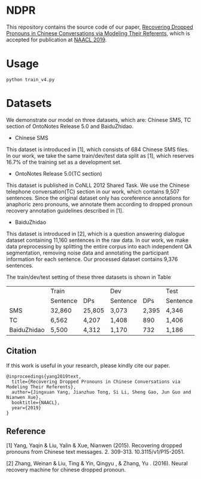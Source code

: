 # NDPR
This repository contains the source code of our paper, [Recovering Dropped Pronouns in Chinese Conversations via Modeling Their Referents](https://google.com), which is accepted for publication at [NAACL 2019](http://naacl2019.org/).

# Usage
```
python train_v4.py 
```

# Datasets
We demonstrate our model on three datasets, which are: Chinese SMS, TC section of OntoNotes Release 5.0 and BaiduZhidao. 
* Chinese SMS

This dataset is introduced in [1], which consists of 684 Chinese SMS files. In our work, we take the same train/dev/test data split as [1], which reserves 16.7% of the training set as a development set.

* OntoNotes Release 5.0(TC section)

This dataset is published in CoNLL 2012 Shared Task. We use the Chinese telephone conversation(TC) section in our work, which contains 9,507 sentences. Since the original dataset only has coreference annotations for anaphoric zero pronouns, we annotate them according to dropped pronoun recovery annotation guidelines described in [1].

* BaiduZhidao

This dataset is introduced in [2], which is a question answering dialogue dataset containing 11,160 sentences in the raw data. In our work, we make data preprocessing by splitting the entire corpus into each independent QA segmentation, removing noise data and annotating the participant information for each sentence. Our processed dataset contains 9,376 sentences.

The train/dev/test setting of these three datasets is shown in Table
<table>
    <tr>
        <td></td> 
        <td colspan="2">Train</td>
        <td colspan="2">Dev</td>
        <td colspan="2">Test</td>
   </tr>
    <tr>
        <td></td> 
        <td>Sentence</td>
        <td>DPs</td>
        <td>Sentence</td>
        <td>DPs</td>
        <td>Sentence</td>
        <td>DPs</td>
   </tr>
    <tr>
        <td>SMS</td> 
        <td>32,860</td>
        <td>25,805</td>
        <td>3,073</td>
        <td>2,395</td>
        <td>4,346</td>
        <td>3,411</td>
    </tr>
    <tr>
        <td>TC</td> 
        <td>6,562</td>
        <td>4,207</td>
        <td>1,408</td>
        <td>890</td>
        <td>1,406</td>
        <td>786</td>
    </tr>
     <tr>
        <td>BaiduZhidao</td> 
        <td>5,500</td>
        <td>4,312</td>
        <td>1,170</td>
        <td>732</td>
        <td>1,186</td>
        <td>832</td>
    </tr>
</table>


## Citation
If this work is useful in your research, please kindly cite our paper.
```
@inproceedings{yang2019text,
  title={Recovering Dropped Pronouns in Chinese Conversations via Modeling Their Referents},
  author={Jingxuan Yang, Jianzhuo Tong, Si Li, Sheng Gao, Jun Guo and Nianwen Xue},
  booktitle={NAACL},
  year={2019}
}
```

## Reference
[1] Yang, Yaqin & Liu, Yalin & Xue, Nianwen (2015). Recovering dropped pronouns from Chinese text messages. 2. 309-313. 10.3115/v1/P15-2051. 

[2] Zhang, Weinan & Liu, Ting & Yin, Qingyu , & Zhang, Yu . (2016). Neural recovery machine for chinese dropped pronoun.
